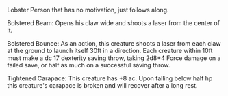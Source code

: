 
Lobster Person that has no motivation, just follows along.




Bolstered Beam: Opens his claw wide and shoots a laser from the center of it.

Bolstered Bounce: As an action, this creature shoots a laser from each claw at the ground to launch itself 30ft in a direction. Each creature within 10ft must make a dc 17 dexterity saving throw, taking 2d8+4 Force damage on a failed save, or half as much on a successful saving throw.

Tightened Carapace: This creature has +8 ac. Upon falling below half hp this creature's carapace is broken and will recover after a long rest.
